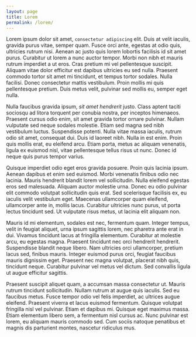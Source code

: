 ```yaml
---
layout: page
title: Lorem
permalink: /lorem/
---
```


Lorem ipsum dolor sit amet, `consectetur adipiscing` elit. Duis at velit iaculis, gravida purus vitae, semper quam. Fusce orci ante, egestas at odio quis, ultricies rutrum nisi. Aenean ac justo quis lorem lobortis facilisis id sit amet purus. Curabitur ut lorem a nunc auctor tempor. Morbi non nibh et mauris rutrum imperdiet a ut eros. Cras pretium mi vel pellentesque suscipit. Aliquam vitae dolor efficitur est dapibus ultricies eu sed nulla. Praesent commodo tortor sit amet mi tincidunt, et tempus tortor sodales. Nulla facilisi. Donec consectetur mattis vestibulum. Proin mollis mi quis pellentesque pretium. Duis metus velit, pulvinar sed mollis eu, semper eget nulla.

Nulla faucibus gravida ipsum, *sit amet hendrerit* justo. Class aptent taciti sociosqu ad litora torquent per conubia nostra, per inceptos himenaeos. Praesent cursus odio enim, sit amet gravida tortor ornare pulvinar. Nullam vulputate sed neque sodales molestie. Etiam sed magna sed nibh vestibulum luctus. Suspendisse potenti. Nulla vitae massa iaculis, rutrum odio sit amet, consequat dui. Duis id laoreet nibh. Nulla in est enim. Proin quis mollis erat, eu eleifend arcu. Etiam porta, metus ac aliquam venenatis, ligula ex euismod nisl, vitae pellentesque tellus risus ut nunc. Donec id neque quis purus tempor varius.

Quisque imperdiet odio eget eros gravida posuere. Proin quis lacinia ipsum. Aenean dapibus et enim sed euismod. Morbi venenatis finibus odio nec lacinia. Mauris hendrerit blandit lorem vel sollicitudin. Nulla eleifend egestas eros sed malesuada. Aliquam auctor molestie urna. Donec eu odio pulvinar elit commodo volutpat sollicitudin quis erat. Sed scelerisque facilisis ex, eu iaculis velit vestibulum eget. Maecenas ullamcorper quam eleifend, ullamcorper ante in, mollis lacus. Curabitur ultricies nunc purus, ut porta lectus tincidunt sed. Ut vulputate risus metus, ut lacinia elit aliquam non.

Mauris id mi elementum, sodales est nec, fermentum quam. Integer tempus, velit in feugiat aliquet, urna ipsum sagittis lorem, nec pharetra ante erat in dui. Vivamus tincidunt lacus at fringilla elementum. Curabitur at molestie arcu, eu egestas magna. Praesent tincidunt nec orci hendrerit hendrerit. Suspendisse blandit neque libero. Nam ultricies orci ullamcorper, pretium lacus sed, finibus mauris. Integer euismod purus orci, feugiat faucibus mauris dignissim eget. Praesent nec magna volutpat, placerat nibh quis, tincidunt neque. Curabitur pulvinar vel metus vel dictum. Sed convallis ligula ut augue efficitur sagittis.

Praesent suscipit aliquet quam, a accumsan massa consectetur ut. Mauris rutrum tincidunt sollicitudin. Nullam rutrum at augue quis iaculis. Sed eu faucibus metus. Fusce tempor odio vel felis imperdiet, ac ultrices augue eleifend. Praesent viverra et lacus euismod fermentum. Quisque volutpat fringilla nisl vel pulvinar. Etiam et dapibus mi. Quisque eget maximus massa. Etiam elementum libero sem, a fermentum nisl cursus ac. Nunc pulvinar est lorem, eu aliquam mauris commodo sed. Cum sociis natoque penatibus et magnis dis parturient montes, nascetur ridiculus mus.